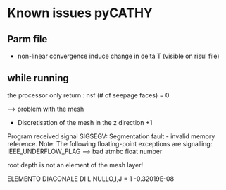 # Known issues pyCATHY


## Parm file
- non-linear convergence induce change in delta T (visible on risul file)


## while running

the processor only return :  nsf  (# of seepage faces)               =      0

--> problem with the mesh
- Discretisation of the mesh in the z direction +1



Program received signal SIGSEGV: Segmentation fault - invalid memory reference.
Note: The following floating-point exceptions are signalling: IEEE_UNDERFLOW_FLAG
--> bad atmbc float number



root depth is not an element of the mesh layer!


 ELEMENTO DIAGONALE DI L NULLO,I,J =    1      -0.32019E-08
 
 
